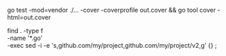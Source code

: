 go test -mod=vendor ./... -cover -coverprofile out.cover && 
go tool cover -html=out.cover

find . -type f \
    -name '*.go' \
    -exec sed -i -e 's,github.com/my/project,github.com/my/project/v2,g' {} \;